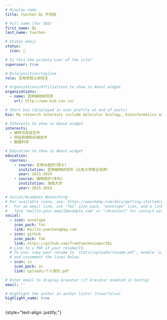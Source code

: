 ```yaml
---
# Display name
title: Yuechen Qi 齐悦辰

# Full name (for SEO)
first_name: Qi
last_name: Yuechen

# Status emoji
status:
  icon: 👋

# Is this the primary user of the site?
superuser: true

# Role/position/tagline
role: 生物学硕士研究生

# Organizations/Affiliations to show in About widget
organizations:
  - name: 昆明植物研究所
    url: http://www.kib.cas.cn/

# Short bio (displayed in user profile at end of posts)
bio: My research interests include molecular biology, bioinformatics and web development.

# Interests to show in About widget
interests:
  - 植物与昆虫互作
  - 网站前端和后端技术
  - 数据科学

# Education to show in About widget
education:
  courses:
    - course: 生物与医药(硕士)
      institution: 昆明植物研究所（云南大学联合培养）
      year: 2021-2024
    - course: 植物保护(本科)
      institution: 海南大学
      year: 2015-2019

# Social/Academic Networking
# For available icons, see: https://wowchemy.com/docs/getting-started/page-builder/#icons
#   For an email link, use "fas" icon pack, "envelope" icon, and a link in the
#   form "mailto:your-email@example.com" or "/#contact" for contact widget.
social:
  - icon: envelope
    icon_pack: fas
    link: mailto:yuechenq@qq.com
  - icon: github
    icon_pack: fab
    link: https://github.com/fromYuechenimportQi
  # Link to a PDF of your resume/CV.
  # To use: copy your resume to `static/uploads/resume.pdf`, enable `ai` icons in `params.yaml`,
  # and uncomment the lines below.
  - icon: cv
    icon_pack: ai
    link: uploads/个人简历.pdf

# Enter email to display Gravatar (if Gravatar enabled in Config)
email: ''

# Highlight the author in author lists? (true/false)
highlight_name: true
---
```


<!-- Alice Wu is a professor of artificial intelligence at the Stanford AI Lab. Her research interests include distributed robotics, mobile computing and programmable matter. She leads the Robotic Neurobiology group, which develops self-reconfiguring robots, systems of self-organizing robots, and mobile sensor networks. -->
{style="text-align: justify;"}
